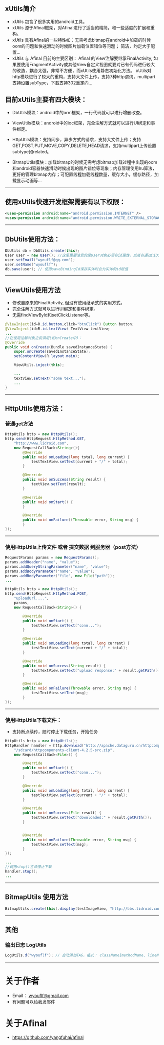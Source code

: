## xUtils简介
* xUtils 包含了很多实用的android工具。
* xUtils 源于Afinal框架，对Afinal进行了适当的精简，和一些适度的扩展和重构。
* xUtils 具有Afinal的一些特性如：无需考虑bitmap在android中加载的时候oom的问题和快速滑动的时候图片加载位置错位等问题；
简洁，约定大于配置...
* xUtils 与 Afinal 目前的主要区别： Afinal 的View注解要继承FinalActivity, 如果要使用FragmentActivity或其他View自定义视图就要对已有代码进行较大的改造，耦合太强，非常不方便，而xUtils使用静态初始化方法。 xUtils对http模块进行了较大的重构，支持大文件上传，支持7种http谓词，multipart支持设置subType，下载支持302重定向...


## 目前xUtils主要有四大模块：

* DbUtils模块：android中的orm框架，一行代码就可以进行增删改查。

* ViewUtils模块：android中的ioc框架，完全注解方式就可以进行UI绑定和事件绑定。

* HttpUtils模块：支持同步，异步方式的请求，支持大文件上传；支持GET,POST,PUT,MOVE,COPY,DELETE,HEAD请求，支持multipart上传设置subtype如related。

* BitmapUtils模块：加载bitmap的时候无需考虑bitmap加载过程中出现的oom和android容器快速滑动时候出现的图片错位等现象；内存管理使用lru算法，更好的管理bitmap内存；可配置线程加载线程数量，缓存大小，缓存路径，加载显示动画等...


----
## 使用xUtils快速开发框架需要有以下权限：

```xml
<uses-permission android:name="android.permission.INTERNET" />
<uses-permission android:name="android.permission.WRITE_EXTERNAL_STORAGE" />
```

----
## DbUtils使用方法：

```java
DbUtils db = DbUtils.create(this);
User user = new User(); //这里需要注意的是User对象必须有id属性，或者有通过@ID注解的属性
user.setEmail("wyouflf@qq.com");
user.setName("wyouflf");
db.save(user); // 使用saveBindingId保存实体时会为实体的id赋值
```

----
## ViewUtils使用方法
* 修改自原来的FinalActivity, 但没有使用继承式的实用方式。
* 完全注解方式就可以进行UI绑定和事件绑定。
* 无需findViewById和setClickListener等。

```java
@ViewInject(id=R.id.button,click="btnClick") Button button;
@ViewInject(id=R.id.textView) TextView textView;
...
//在使用注解对象之前调用(如onCreate中)：
@Override
public void onCreate(Bundle savedInstanceState) {
    super.onCreate(savedInstanceState);
    setContentView(R.layout.main);

    ViewUtils.inject(this);

    ...
    textView.setText("some text...");
    ...
}
```

----
## HttpUtils使用方法：
### 普通get方法

```java
HttpUtils http = new HttpUtils();
http.send(HttpRequest.HttpMethod.GET,
    "http://www.lidroid.com",
    new RequestCallBack<String>(){
        @Override
        public void onLoading(long total, long current) {
            testTextView.setText(current + "/" + total);
        }

        @Override
        public void onSuccess(String result) {
            textView.setText(result);
        }

        @Override
        public void onStart() {
        }

        @Override
        public void onFailure((Throwable error, String msg) {
        }
});
```

----
### 使用HttpUtils上传文件 或者 提交数据 到服务器（post方法）

```java
RequestParams params = new RequestParams();
params.addHeader("name", "value");
params.addQueryStringParameter("name", "value");
params.addBodyParameter("name", "value");
params.addBodyParameter("file", new File("path"));
...

HttpUtils http = new HttpUtils();
http.send(HttpRequest.HttpMethod.POST,
    "uploadUrl....",
    params,
    new RequestCallBack<String>() {

        @Override
        public void onStart() {
            testTextView.setText("conn...");
        }

        @Override
        public void onLoading(long total, long current) {
            testTextView.setText(current + "/" + total);
        }

        @Override
        public void onSuccess(String result) {
            testTextView.setText("upload response:" + result.getPath());
        }

        @Override
        public void onFailure(Throwable error, String msg) {
            testTextView.setText(msg);
        }
});
```

----
### 使用HttpUtils下载文件：
* 支持断点续传，随时停止下载任务，开始任务

```java
HttpUtils http = new HttpUtils();
HttpHandler handler = http.download("http://apache.dataguru.cn/httpcomponents/httpclient/source/httpcomponents-client-4.2.5-src.zip",
    "/sdcard/httpcomponents-client-4.2.5-src.zip",
    new RequestCallBack<File>() {

        @Override
        public void onStart() {
            testTextView.setText("conn...");
        }

        @Override
        public void onLoading(long total, long current) {
            testTextView.setText(current + "/" + total);
        }

        @Override
        public void onSuccess(File result) {
            testTextView.setText("downloaded:" + result.getPath());
        }


        @Override
        public void onFailure(Throwable error, String msg) {
            testTextView.setText(msg);
        }
});

...
//调用stop()方法停止下载
handler.stop();
...
```

----
## BitmapUtils 使用方法

```java
BitmapUtils.create(this).display(testImageView, "http://bbs.lidroid.com/static/image/common/logo.png");
```

----
## 其他
### 输出日志 LogUtils

```java
LogUtils.d("wyouflf"); // 自动添加TAG，格式： className[methodName, lineNumber]
```

----
# 关于作者
* Email： <wyouflf@gmail.com>
* 有问题可以给我发邮件

# 关于Afinal
* <https://github.com/yangfuhai/afinal>


